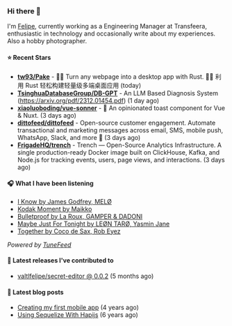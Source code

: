 ### Hi there 👋

I'm [Felipe](https://felipevm.com), currently working as a Engineering Manager at Transfeera, enthusiastic in technology and occasionally write about my experiences. Also a hobby photographer.

#### ⭐ Recent Stars
- **[tw93/Pake](https://github.com/tw93/Pake)** - 🤱🏻 Turn any webpage into a desktop app with Rust.  🤱🏻 利用 Rust 轻松构建轻量级多端桌面应用 (today)
- **[TsinghuaDatabaseGroup/DB-GPT](https://github.com/TsinghuaDatabaseGroup/DB-GPT)** - An LLM Based Diagnosis System  (https://arxiv.org/pdf/2312.01454.pdf) (1 day ago)
- **[xiaoluoboding/vue-sonner](https://github.com/xiaoluoboding/vue-sonner)** - 🔔 An opinionated toast component for Vue &amp; Nuxt. (3 days ago)
- **[dittofeed/dittofeed](https://github.com/dittofeed/dittofeed)** - Open-source customer engagement. Automate transactional and marketing messages across email, SMS, mobile push, WhatsApp, Slack, and more 📨 (3 days ago)
- **[FrigadeHQ/trench](https://github.com/FrigadeHQ/trench)** - Trench — Open-Source Analytics Infrastructure. A single production-ready Docker image built on ClickHouse, Kafka, and Node.js for tracking events, users, page views, and interactions. (3 days ago)

#### 🎧 What I have been listening
- [I Know by James Godfrey, MELØ](https://open.spotify.com/track/5PUWrDSgi6x2aGHZG2VtEd)
- [Kodak Moment by Maikko](https://open.spotify.com/track/7qBzQPL48WnIhKtceURlem)
- [Bulletproof by La Roux, GAMPER &amp; DADONI](https://open.spotify.com/track/0SyxZC4wlqAwf20cHE6Xon)
- [Maybe Just For Tonight by LEØN TARØ, Yasmin Jane](https://open.spotify.com/track/0oezb5HSh8So2grwRnAHxY)
- [Together by Coco de Sax, Rob Eyez](https://open.spotify.com/track/4c79UOotXIBuxiIIAaM9Ws)

_Powered by [TuneFeed](https://tunefeed.app?ref=valtlfelipe-gh-profile)_ 

#### 🚀 Latest releases I've contributed to


- [valtlfelipe/secret-editor @ 0.0.2](https://github.com/valtlfelipe/secret-editor/releases/tag/0.0.2) (5 months ago)

#### 📄 Latest blog posts
- [Creating my first mobile app](https://felipevm.com/posts/creating-my-first-mobile-app/) (4 years ago)
- [Using Sequelize With Hapijs](https://felipevm.com/posts/using-sequelize-with-hapijs/) (6 years ago)
